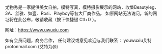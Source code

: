 尤物秀是一家提供美女自拍，模特写真，模特摄影展示的网站，收集Beautyleg、3A、丝雅、如壹、Rosi、Playboy等各大厂商作品。
如原网站无法访问，新的网址将在此公布，敬请收藏（按下快捷键 Ctl+D ）。

网址：https://www.uwuxiu.com

如有会员问题，商务合作， 任何建议或意见欢迎与我们联系： youwuxiu艾特protonmail.com (艾特为@) 
